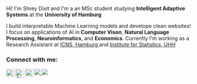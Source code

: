 <p> Hi! I'm Shrey Dixit and I'm a an MSc student studying <b>Intelligent Adaptive Systems</b> at the <b>University of Hamburg</b></p>

<p> I build interpretable Machine Learning models and develope clean websites! I focus on applications of AI in <b>Computer Vison</b>, <b>Natural Language Processing</b>, <b>Neuroinformatics</b>, and <b>Economics</b>. Currently I'm working as a Research Assistant at <a href="https://www.uke.de/english/departments-institutes/institutes/computational-neuroscience/index.html" target="_blank">ICNS, Hamburg </a> and <a href="https://www.bwl.uni-hamburg.de/statistik/" target="_blank">Institute for Statistics, UHH</a></p>

<h3 align="left">Connect with me:</h3>
<div>
<a href="https://www.linkedin.com/in/shreydixittech/">
  <img align="left" alt="Shrey's LinkedIN" width="22px" src="https://raw.githubusercontent.com/peterthehan/peterthehan/master/assets/linkedin.svg" />
</a>
<a href="https://scholar.google.com/citations?user=xTbHkksAAAAJ&hl=en">
  <img align="left" alt="Shrey's Google Scholar" width="24px" src="https://img.icons8.com/color/48/000000/google-scholar--v3.png" />
</a>
<a href="https://www.instagram.com/dixit_shreyo/">
  <img align="left" alt="Shrey's Instagram" width="22px" src="https://raw.githubusercontent.com/hussainweb/hussainweb/main/icons/instagram.png" />
</a>
</div>

<div>
  <a href="https://github.com/anuraghazra/github-readme-stats">
    <img src="https://github-readme-stats.vercel.app/api?username=ShreyDixit&count_private=true&show_icons=true&theme=dark" />
  </a>
  <a href="https://github.com/anuraghazra/convoychat">
    <img src="https://github-readme-stats.vercel.app/api/top-langs/?username=ShreyDixit&layout=compact&theme=dark" />
  </a>
</div>

<!--
**ShreyDixit/ShreyDixit** is a ✨ _special_ ✨ repository because its `README.md` (this file) appears on your GitHub profile.

Here are some ideas to get you started:

- 🔭 I’m currently working on ...
- 🌱 I’m currently learning ...
- 👯 I’m looking to collaborate on ...
- 🤔 I’m looking for help with ...
- 💬 Ask me about ...
- 📫 How to reach me: ...
- 😄 Pronouns: ...
- ⚡ Fun fact: ...
-->
